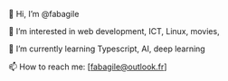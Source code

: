 👋 Hi, I’m @fabagile

👀 I’m interested in web development, ICT, Linux, movies,

🌱 I’m currently learning Typescript, AI, deep learning
<!--- 
💞️ I’m looking to collaborate on ...
--->

📫 How to reach me: [fabagile@outlook.fr]

<!---
fabagile/fabagile is a ✨ special ✨ repository because its `README.md` (this file) appears on your GitHub profile.
You can click the Preview link to take a look at your changes.
--->
